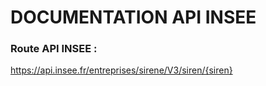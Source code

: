 # DOCUMENTATION API INSEE
### Route API INSEE :
https://api.insee.fr/entreprises/sirene/V3/siren/{siren}

